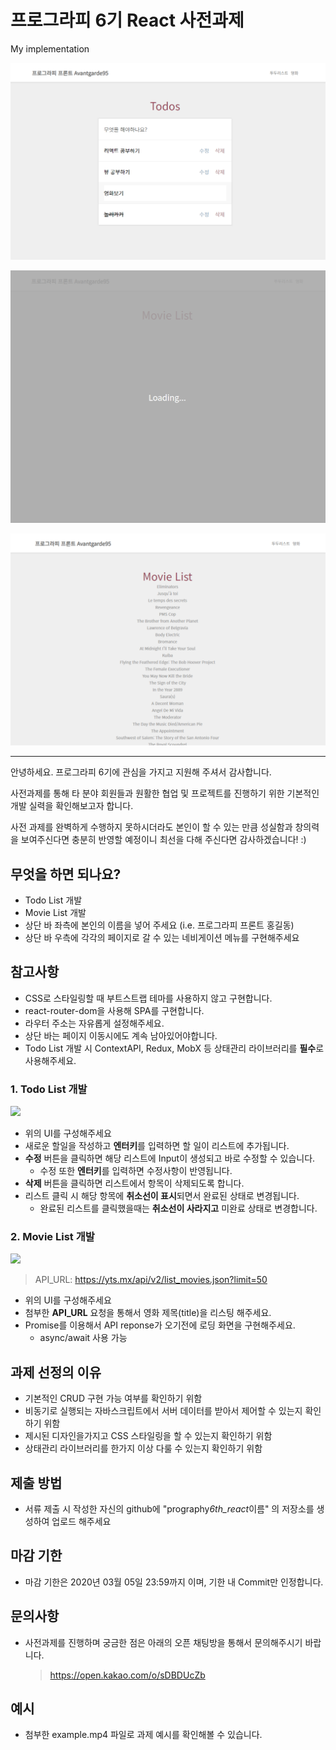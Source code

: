 # 프로그라피 6기 React 사전과제

My implementation

![Screenshot1](Screenshot1.png)

![Screenshot2](Screenshot2.png)

![Screenshot3](Screenshot3.png)

---

안녕하세요.
프로그라피 6기에 관심을 가지고 지원해 주셔서 감사합니다.

사전과제를 통해 타 분야 회원들과 원활한 협업 및 프로젝트를 진행하기 위한 기본적인 개발 실력을 확인해보고자 합니다.

사전 과제를 완벽하게 수행하지 못하시더라도 본인이 할 수 있는 만큼 성실함과 창의력을 보여주신다면 충분히 반영할 예정이니 최선을 다해 주신다면 감사하겠습니다! :)

## 무엇을 하면 되나요?

- Todo List 개발
- Movie List 개발
- 상단 바 좌측에 본인의 이름을 넣어 주세요 (i.e. 프로그라피 프론트 홍길동)
- 상단 바 우측에 각각의 페이지로 갈 수 있는 네비게이션 메뉴를 구현해주세요

## 참고사항

- CSS로 스타일링할 때 부트스트랩 테마를 사용하지 않고 구현합니다.
- react-router-dom을 사용해 SPA를 구현합니다.
- 라우터 주소는 자유롭게 설정해주세요.
- 상단 바는 페이지 이동시에도 계속 남아있어야합니다.
- Todo List 개발 시 ContextAPI, Redux, MobX 등 상태관리 라이브러리를 **필수**로 사용해주세요.

### 1. Todo List 개발

<img src="https://images.velog.io/images/sanghup1234/post/acaabd1d-fea9-44c2-9c3d-4d2d1cd77e5a/todo.jpg" width="850" />

- 위의 UI를 구성해주세요
- 새로운 할일을 작성하고 **엔터키**를 입력하면 할 일이 리스트에 추가됩니다.
- **수정** 버튼을 클릭하면 해당 리스트에 Input이 생성되고 바로 수정할 수 있습니다.
  - 수정 또한 **엔터키**를 입력하면 수정사항이 반영됩니다.
- **삭제** 버튼을 클릭하면 리스트에서 항목이 삭제되도록 합니다.
- 리스트 클릭 시 해당 항목에 **취소선이 표시**되면서 완료된 상태로 변경됩니다.
  - 완료된 리스트를 클릭했을때는 **취소선이 사라지고** 미완료 상태로 변경합니다.

### 2. Movie List 개발

<img src="https://images.velog.io/images/sanghup1234/post/d9083778-21a4-454a-a3a9-0c07555ec74a/movie.jpg" width="850" />

> API_URL: https://yts.mx/api/v2/list_movies.json?limit=50

- 위의 UI를 구성해주세요
- 첨부한 **API_URL** 요청을 통해서 영화 제목(title)을 리스팅 해주세요.
- Promise를 이용해서 API reponse가 오기전에 로딩 화면을 구현해주세요.
  - async/await 사용 가능

## 과제 선정의 이유

- 기본적인 CRUD 구현 가능 여부를 확인하기 위함
- 비동기로 실행되는 자바스크립트에서 서버 데이터를 받아서 제어할 수 있는지 확인하기 위함
- 제시된 디자인을가지고 CSS 스타일링을 할 수 있는지 확인하기 위함
- 상태관리 라이브러리를 한가지 이상 다룰 수 있는지 확인하기 위함

## 제출 방법

- 서류 제출 시 작성한 자신의 github에 "prography*6th_react*이름" 의 저장소를 생성하여 업로드 해주세요

## 마감 기한

- 마감 기한은 2020년 03월 05일 23:59까지 이며, 기한 내 Commit만 인정합니다.

## 문의사항

- 사전과제를 진행하며 궁금한 점은 아래의 오픈 채팅방을 통해서 문의해주시기 바랍니다.
  > https://open.kakao.com/o/sDBDUcZb

## 예시

- 첨부한 example.mp4 파일로 과제 예시를 확인해볼 수 있습니다.
